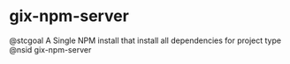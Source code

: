 # gix-npm-server
@stcgoal A Single NPM install that install all dependencies for project type @nsid gix-npm-server
